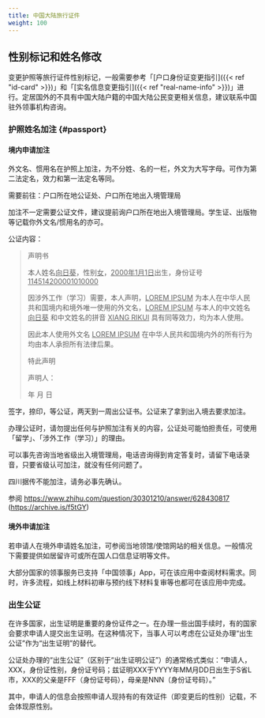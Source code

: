 ```yaml
---
title: 中国大陆旅行证件
weight: 100
---
```


## 性别标记和姓名修改

变更护照等旅行证件性别标记，一般需要参考「[户口身份证变更指引]({{< ref "id-card" >}})」和「[实名信息变更指引]({{< ref "real-name-info" >}})」进行。定居国外的不具有中国大陆户籍的中国大陆公民变更相关信息，建议联系中国驻外领事机构咨询。

### 护照姓名加注 {#passport}

#### 境内申请加注

外文名、惯用名在护照上加注，为不分姓、名的一栏，外文为大写字母。可作为第二法定名，效力和第一法定名等同。

需要前往：户口所在地公证处、户口所在地出入境管理局

加注不一定需要公证文件，建议提前询户口所在地出入境管理局。学生证、出版物等记载你外文名/惯用名的亦可。

公证内容：

> 声明书
>
> 本人姓名<u>向日葵</u>，性别<u>女</u>，<u>2000年1月1日</u>出生，身份证号<u>114514200001010000</u>
>
> 因涉外工作（学习）需要，本人声明，<u>LOREM IPSUM</u> 为本人在中华人民共和国境内和境外唯一使用的外文名，<u>LOREM IPSUM</u> 与本人的中文姓名 <u>向日葵</u> 和中文姓名的拼音 <u>XIANG RIKUI</u> 具有同等效力，均为本人使用。
>
> 因此本人使用外文名 <u>LOREM IPSUM</u> 在中华人民共和国境内外的所有行为均由本人承担所有法律后果。
>
> 特此声明
>
> 声明人：
>
> 年  月  日

签字，捺印，等公证，两天到一周出公证书。公证来了拿到出入境去要求加注。

办理公证时，请勿提出任何与护照加注有关的内容，公证处可能怕担责任，可使用「留学」、「涉外工作（学习）」的理由。

可以事先咨询当地省级出入境管理局，电话咨询得到肯定答复时，请留下电话录音，只要省级认可加注，就没有任何问题了。

四川据传不能加注，请务必事先确认。

参阅 <https://www.zhihu.com/question/30301210/answer/628430817> (<https://archive.is/f5tGY>)

#### 境外申请加注

若申请人在境外申请姓名加注，可参阅当地领馆/使馆网站的相关信息。一般情况下需要提供如居留许可或所在国人口信息证明等文件。

大部分国家的领事服务已支持「中国领事」App，可在该应用中查阅材料需求。同时，许多流程，如线上材料初审与预约线下材料复审等也都可在该应用中完成。

### 出生公证

在许多国家，出生证明是重要的身份证件之一。在办理一些出国手续时，有的国家会要求申请人提交出生证明。在这种情况下，当事人可以考虑在公证处办理“出生公证”作为“出生证明”的替代。

公证处办理的“出生公证”（区别于“出生证明公证”）的通常格式类似：“申请人，XXX，身份证性别，身份证号码；兹证明XXX于YYYY年MM月DD日出生于S省L市，XXX的父亲是FFF（身份证号码），母亲是NNN（身份证号码）。”

其中，申请人的信息会按照申请人现持有的有效证件（即变更后的性别）记载，不会体现原性别。
